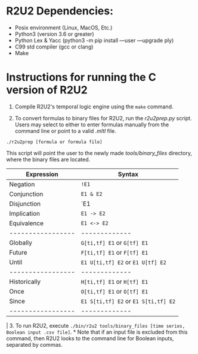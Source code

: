 # R2U2 Dependencies: 
* Posix environment (Linux, MacOS, Etc.)
* Python3 (version 3.6 or greater)
* Python Lex & Yacc (python3 -m pip install —user —upgrade  ply)
* C99 std compiler (gcc or clang)
* Make

# Instructions for running the C version of R2U2

1. Compile R2U2's temporal logic engine using the `make` command.

2. To convert formulas to binary files for R2U2, run the *r2u2prep.py* script. Users may select to either to enter formulas manually from the command line or point to a valid *.mltl* file.

`./r2u2prep [formula or formula file]`

This script will point the user to the newly made *tools/binary_files* directory, where the binary files are located.

| **Expression** | **Syntax**  |
|----------------|-------------|
| Negation       |    `!E1`    |
| Conjunction    |  `E1 & E2`  |
| Disjunction    |  `E1 | E2`  |
| Implication    |  `E1 -> E2` |
| Equivalence    | `E1 <-> E2` |
-----------------|-------------|
| Globally       | `G[ti,tf] E1` or `G[tf] E1`|
| Future         | `F[ti,tf] E1` or `F[tf] E1`|
| Until          | `E1 U[ti,tf] E2` or `E1 U[tf] E2`|
-----------------|-------------|
| Historically   | `H[ti,tf] E1` or `H[tf] E1`|
| Once           | `O[ti,tf] E1` or `O[tf] E1`|
| Since          | `E1 S[ti,tf] E2` or `E1 S[ti,tf] E2`|
-----------------|-------------|
| 
3. To run R2U2, execute `./bin/r2u2 tools/binary_files [time series, Boolean input .csv file]`.
    * Note that if an input file is excluded from this command, then R2U2 looks to the command line for Boolean inputs, separated by commas.